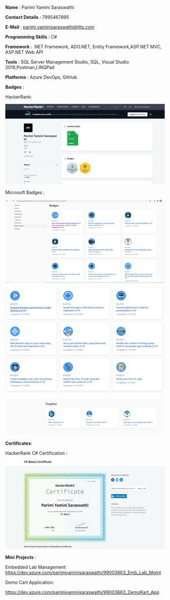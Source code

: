 ﻿**Name** : Parimi Yamini Saraswathi

**Contact Details** : 7995467895

**E-Mail** : parimi.yaminisaraswathi@ltts.com

**Programming Skills** : C#

**Framework** : .NET Framework, ADO.NET, Entity Framework,ASP.NET MVC, ASP.NET Web API

**Tools** : SQL Server Management Studio, SQL, Visual Studio 2019,Postman,LINQPad

**Platforms** : Azure DevOps, GitHub

**Badges** :

HackerRank:

![](Aspose.Words.75f1cc37-c1f4-4fb3-a34c-30fa748183a2.001.png)










Microsoft Badges :

![](Aspose.Words.75f1cc37-c1f4-4fb3-a34c-30fa748183a2.002.png)

![](Aspose.Words.75f1cc37-c1f4-4fb3-a34c-30fa748183a2.003.png)

![](Aspose.Words.75f1cc37-c1f4-4fb3-a34c-30fa748183a2.004.png)

**Certificates**: 

HackerRank C# Certification : 

![](Aspose.Words.75f1cc37-c1f4-4fb3-a34c-30fa748183a2.005.png)

**Mini** **Projects** : 

Embedded Lab Management: <https://dev.azure.com/parimiyaminisaraswathi/99003663_Emb_Lab_Mgmt>

Demo Cart Application:

<https://dev.azure.com/parimiyaminisaraswathi/99003663_DemoKart_App>


